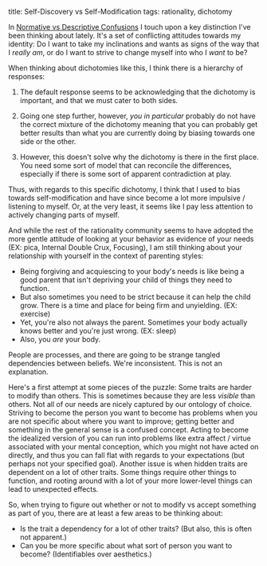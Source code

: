 title: Self-Discovery vs Self-Modification
tags: rationality, dichotomy

In [Normative vs Descriptive Confusions](https://mindlevelup.wordpress.com/2018/08/31/normative-vs-descriptive-confusions/) I touch upon a key distinction I've been thinking about lately. It's a set of conflicting attitudes towards my identity: Do I want to take my inclinations and wants as signs of the way that I *really am*, or do I want to strive to change myself into who I *want* to be?

When thinking about dichotomies like this, I think there is a hierarchy of responses:

1. The default response seems to be acknowledging that the dichotomy is important, and that we must cater to both sides.
2. Going one step further, however, *you in particular* probably do not have the correct mixture of the dichotomy meaning that you can probably get better results than what you are currently doing by biasing towards one side or the other.

3. However, this doesn't solve why the dichotomy is there in the first place. You need some sort of model that can reconcile the differences, especially if there is  some sort of apparent contradiction at play.

Thus, with regards to this specific dichotomy, I think that I used to bias towards self-modification and have since become a lot more impulsive / listening to myself. Or, at the very least, it seems like I pay less attention to actively changing parts of myself.

And while the rest of the rationality community seems to have adopted the more gentle attitude of looking at your behavior as evidence of your needs (EX: pica, Internal Double Crux, Focusing), I am still thinking about your relationship with yourself in the context of parenting styles:

* Being forgiving and acquiescing to your body's needs is like being a good parent that isn't depriving your child of things they need to function.
* But also sometimes you need to be strict because it can help the child grow. There is a time and place for being firm and unyielding. (EX: exercise)
* Yet, you're also not always the parent. Sometimes your body actually knows better and you're just wrong. (EX: sleep)
* Also, you *are* your body.

People are processes, and there are going to be strange tangled dependencies between beliefs. We're inconsistent. This is not an explanation.

Here's a first attempt at some pieces of the puzzle:
Some traits are harder to modify than others. This is sometimes because they are less *visible* than others. Not all of our needs are nicely captured by our ontology of choice. Striving to become the person you want to become has problems when you are not specific about where you want to improve; getting better and something in the general sense is a confused concept. Acting to become the idealized version of you can run into problems like extra affect / virtue associated with your mental conception, which you might not have acted on directly, and thus you can fall flat with regards to your expectations (but perhaps not your specified goal). Another issue is when hidden traits are dependent on a lot of other traits. Some things require other things to function, and rooting around with a lot of your more lower-level things can lead to unexpected effects.

So, when trying to figure out whether or not to modify vs accept something as part of you, there are at least a few areas to be thinking about:

* Is the trait a dependency for a lot of other traits? (But also, this is often not apparent.)
* Can you be more specific about what sort of person you want to become? (Identifiables over aesthetics.)
